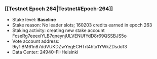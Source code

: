 ### [[Testnet Epoch 264|Testnet#Epoch-264]]
* Stake level: **Baseline**
* Stake reason: No leader slots; 160203 credits earned in epoch 263
* Staking activity: creating new stake account FcseRg7eeexiYLB7qneynjULVENUfYdD8r69QSSBJS5o
* Vote account address: 9iy1iBM61n87ddVUKDZwYegECHTrt4htx1YWkZDsdo13
* Data Center: 24940-FI-Helsinki